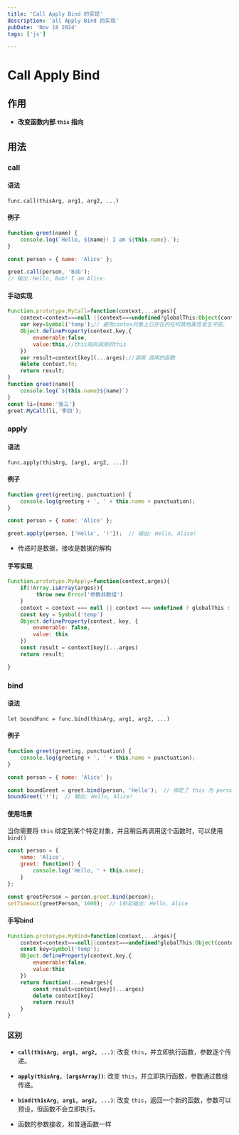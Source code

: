 ```yaml
---
title: 'Call Apply Bind 的实现'
description: 'all Apply Bind 的实现'
pubDate: 'Nov 18 2024'
tags: ['js']

---
```



# Call Apply Bind

## 作用

- **改变函数内部 `this` 指向**

## 用法

### call

#### 语法

`func.call(thisArg, arg1, arg2, ...)`

#### 例子


```js
function greet(name) {
    console.log(`Hello, ${name}! I am ${this.name}.`);
}

const person = { name: 'Alice' };

greet.call(person, 'Bob'); 
// 输出：Hello, Bob! I am Alice.
```

#### 手动实现

```js
Function.prototype.MyCall=function(context,...arges){
    context=context===null ||context===undefined?globalThis:Object(context)
    var key=Symbol('temp');// 避免contex对象上已存在的任何其他属性发生冲突。
    Object.defineProperty(context,key,{
        enumerable:false,
        value:this,//this指向调用的this
    })
    var result=context[key](...arges);//调用 调用的函数
    delete context.fn;
    return result;
}
function greet(name){
    console.log(`${this.name}${name}`)
}
const li={name:'张三'}
greet.MyCall(li,'李四');
```



### apply

#### 语法

`func.apply(thisArg, [arg1, arg2, ...])`

#### 例子

```js
function greet(greeting, punctuation) {
    console.log(greeting + ', ' + this.name + punctuation);
}

const person = { name: 'Alice' };

greet.apply(person, ['Hello', '!']);  // 输出: Hello, Alice!

```

- 传递时是数据，接收是数据的解构

#### 手写实现

```js
Function.prototype.MyApply=function(context,arges){
    if(!Array.isArray(arges)){
         throw new Error('参数非数组')
    }
    context = context === null || context === undefined ? globalThis : Object(context);
    const key = Symbol('temp')
    Object.defineProperty(context, key, {
        enumerable: false,
        value: this
    })
    const result = context[key](...arges)
    return result;

}
```



### bind

#### 语法

`let boundFunc = func.bind(thisArg, arg1, arg2, ...)`

#### 例子

```js
function greet(greeting, punctuation) {
    console.log(greeting + ', ' + this.name + punctuation);
}

const person = { name: 'Alice' };

const boundGreet = greet.bind(person, 'Hello');  // 绑定了 this 为 person，并预设 'Hello'
boundGreet('!');  // 输出: Hello, Alice!

```

#### 使用场景

当你需要将 `this` 绑定到某个特定对象，并且稍后再调用这个函数时，可以使用 `bind()`

```js
const person = {
    name: 'Alice',
    greet: function() {
        console.log('Hello, ' + this.name);
    }
};

const greetPerson = person.greet.bind(person);
setTimeout(greetPerson, 1000);  // 1秒后输出: Hello, Alice

```

#### 手写bind

```js
Function.prototype.MyBind=function(context,...arges){
    context=context===null||context===undefined?globalThis:Object(context)
    const key=Symbol('temp');
    Object.defineProperty(context,key,{
        enumerable:false,
        value:this
    })
    return function(...newArges){
        const result=context[key](...arges)
        delete context[key]
        return result
    }
}
```



### 区别

- **`call(thisArg, arg1, arg2, ...)`**: 改变 `this`，并立即执行函数，参数逐个传递。

- **`apply(thisArg, [argsArray])`**: 改变 `this`，并立即执行函数，参数通过数组传递。

- **`bind(thisArg, arg1, arg2, ...)`**: 改变 `this`，返回一个新的函数，参数可以预设，但函数不会立即执行。
- 函数的参数接收，和普通函数一样
